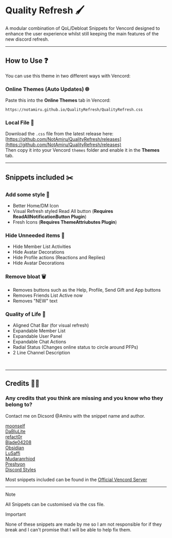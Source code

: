 # Quality Refresh 🖌️

A modular combination of QoL/Debloat Snippets for Vencord designed to enhance the user experience whilst still keeping the main features of the new discord refresh.

---

## How to Use ❓

You can use this theme in two different ways with Vencord:

### Online Themes (Auto Updates) 🌐
Paste this into the **Online Themes** tab in Vencord:
```
https://notamiru.github.io/QualityRefresh/QualityRefresh.css
```

### Local File 💾
Download the `.css` file from the latest release here:  
[https://github.com/NotAmiru/QualityRefresh/releases](https://github.com/NotAmiru/QualityRefresh/releases)   
Then copy it into your Vencord `themes` folder and enable it in the **Themes** tab.

---

## Snippets included ✂️   

 ### Add some style 🎨
 - Better Home/DM Icon
 - Visual Refresh styled Read All button (**Requires ReadAllNotificationButton Plugin**) 
 - Fresh Icons (**Requires ThemeAttriubutes Plugin**)
 ### Hide Unneeded items 🚫
 - Hide Member List Activities 
 - Hide Avatar Decorations
 - Hide Profile actions (Reactions and Replies)
 - Hide Avatar Decorations
 ### Remove bloat 🗑️ 
 - Removes buttons such as the Help, Profile, Send Gift and App buttons
 - Removes Friends List Active now
 - Removes "NEW" text
### Quality of Life 🌈
 - Aligned Chat Bar (for visual refresh)  
 - Expandable Member List
 - Expandable User Panel
 - Expandable Chat Actions
 - Radial Status (Changes online status to circle around PFPs)
 - 2 Line Channel Description   
<br>
  
 ---

## Credits 🧑‍🎨

### Any credits that you think are missing and you know who they belong to? 
Contact me on Dicsord @Amiru with the snippet name and author.

[moonself](https://github.com/lithwack/Vencord-Repos/blob/main/Memberlist%20Hover%20VR)   
[DaBluLite](https://github.com/DaBluLite)   
[refact0r](https://github.com/refact0r)   
[Blade04208](https://github.com/Blade04208)   
[Obsidian](https://github.com/Obsidianninja11)   
[LuSaffi](https://github.com/LuSaffi)   
[Mudaranrhiod](https://github.com/mudaranrhiod/discord-iconpacks)   
[Preshyon](https://github.com/madmaxgrey)   
[Discord Styles](https://github.com/DiscordStyles/RadialStatus/tree/master)   

Most snippets included can be found in the [Official Vencord Server](https://discord.gg/E5qGbcTX)   

---

> [!NOTE]
> All Snippets can be customised via the css file.   

>[!IMPORTANT]
> None of these snippets are made by me so I am not responsible for if they break and I can't promise that I will be able to help fix them.
